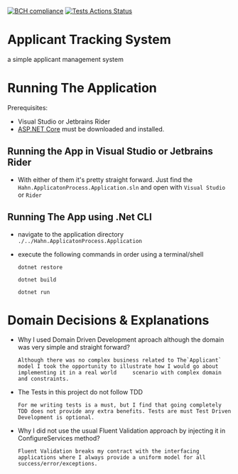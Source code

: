[![BCH compliance](https://bettercodehub.com/edge/badge/devmanzur/ApplicantTrackingSystem?branch=master)](https://bettercodehub.com/)
[![Tests Actions Status](https://github.com/devmanzur/ApplicantTrackingSystem/workflows/dotnet/badge.svg)](https://github.com/devmanzur/master/actions)


# Applicant Tracking System
a simple applicant management system

# Running The Application
Prerequisites:
- Visual Studio or Jetbrains Rider
- [ASP.NET Core](https://dotnet.microsoft.com/download) must be downloaded and installed.

## Running the App in Visual Studio or Jetbrains Rider
- With either of them it's pretty straight forward. Just find the `Hahn.ApplicatonProcess.Application.sln` and open with `Visual Studio` or `Rider`

## Running The App using .Net CLI
- navigate to the application directory `./../Hahn.ApplicatonProcess.Application`
- execute the following commands in order using a terminal/shell
  
  ```shell
  dotnet restore
  ```
  ```shell
  dotnet build
  ```
  ```shell
  dotnet run
  ```
# Domain Decisions & Explanations
- Why I used Domain Driven Development aproach although the domain was very simple and straight forward?
  
  ```Although there was no complex business related to The`Applicant` model I took the opportunity to illustrate how I would go about implementing it in a real world     scenario with complex domain and constraints.```
  
- The Tests in this project do not follow TDD

  ```For me writing tests is a must, but I find that going completely TDD does not provide any extra benefits. Tests are must Test Driven Development is optional.```
  
- Why I did not use the usual Fluent Validation approach by injecting it in ConfigureServices method?

  ```Fluent Validation breaks my contract with the interfacing applications where I always provide a uniform model for all success/error/exceptions.```
